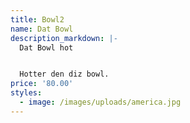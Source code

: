 ```yaml
---
title: Bowl2
name: Dat Bowl
description_markdown: |-
  Dat Bowl hot


  Hotter den diz bowl.
price: '80.00'
styles:
  - image: /images/uploads/america.jpg
---
```


